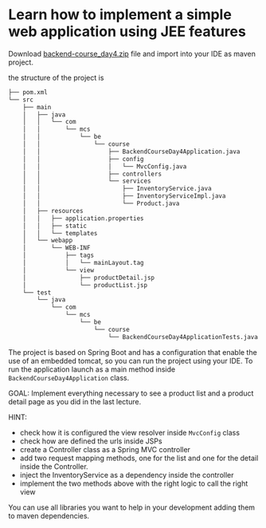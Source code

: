 # Learn how to implement a simple web application using JEE features

Download [backend-course_day4.zip](backend-course_day4.zip) file and import into your IDE as maven project.

the structure of the project is 
```txt
├── pom.xml
└── src
    ├── main
    │   ├── java
    │   │   └── com
    │   │       └── mcs
    │   │           └── be
    │   │               └── course
    │   │                   ├── BackendCourseDay4Application.java
    │   │                   ├── config
    │   │                   │   └── MvcConfig.java
    │   │                   ├── controllers
    │   │                   └── services
    │   │                       ├── InventoryService.java
    │   │                       ├── InventoryServiceImpl.java
    │   │                       └── Product.java
    │   ├── resources
    │   │   ├── application.properties
    │   │   ├── static
    │   │   └── templates
    │   └── webapp
    │       └── WEB-INF
    │           ├── tags
    │           │   └── mainLayout.tag
    │           └── view
    │               ├── productDetail.jsp
    │               └── productList.jsp
    └── test
        └── java
            └── com
                └── mcs
                    └── be
                        └── course
                            └── BackendCourseDay4ApplicationTests.java

```

The project is based on Spring Boot and has a configuration that enable the use of an embedded tomcat, so you can run the project using your IDE.
To run the application launch as a main method inside `BackendCourseDay4Application` class. 


GOAL: Implement everything necessary to see a product list and a product detail page as you did in the last lecture.

HINT:
- check how it is configured the view resolver inside `MvcConfig` class
- check how are defined the urls inside JSPs
- create a Controller class as a Spring MVC controller
- add two request mapping methods, one for the list and one for the detail inside the Controller.
- inject the InventoryService as a dependency inside the controller
- implement the two methods above with the right logic to call the right view


You can use all libraries you want to help in your development adding them to maven dependencies. 

